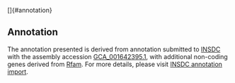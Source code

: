 []{#annotation}

Annotation
----------

The annotation presented is derived from annotation submitted to
[INSDC](http://www.insdc.org) with the assembly accession
[GCA\_001642395.1](http://www.ebi.ac.uk/ena/data/view/GCA_001642395.1),
with additional non-coding genes derived from
[Rfam](http://rfam.xfam.org/). For more details, please visit [INSDC
annotation
import](http://ensemblgenomes.org/info/data/insdc_annotation).
